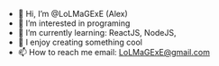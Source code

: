 - 👋 Hi, I’m @LoLMaGExE (Alex)
- 👀 I’m interested in programing
- 🌱 I’m currently learning: ReactJS, NodeJS,
- 💞️ I enjoy creating something cool
- 📫 How to reach me email: LoLMaGExE@gmail.com

<!---
LoLMaGExE/LoLMaGExE is a ✨ special ✨ repository because its `README.md` (this file) appears on your GitHub profile.
You can click the Preview link to take a look at your changes.
--->
